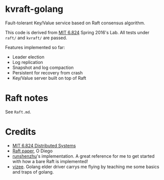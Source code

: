# kvraft-golang

Fault-tolerant Key/Value service based on Raft consensus algorithm.

This code is derived from [MIT 6.824](https://pdos.csail.mit.edu/6.824/schedule.html) Spring 2016's Lab. All tests under `raft/` and `kvraft/` are passed.

Features implemented so far:

* Leader election
* Log replication
* Snapshot and log compaction
* Persistent for recovery from crash
* Key/Value server built on top of Raft

# Raft notes

See `Raft.md`.

# Credits

* [MIT 6.824 Distributed Systems](https://pdos.csail.mit.edu/6.824/schedule.html) 
* [Raft paper](https://raft.github.io/raft.pdf), O Diego
* [runshenzhu](https://github.com/runshenzhu/RaftGo/)'s implementation. A great reference for me to get started with how a bare Raft is implemented!
* [vizee](https://github.com/vizee). Golang elder driver carrys me flying by teaching me some basics and traps of golang.

